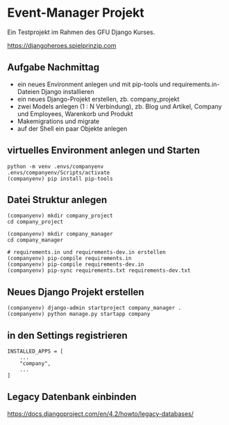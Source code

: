 # Event-Manager Projekt

Ein Testprojekt im Rahmen des GFU Django Kurses.

https://djangoheroes.spielprinzip.com


## Aufgabe Nachmittag

- ein neues Environment anlegen und mit pip-tools und requirements.in-Dateien Django installieren
- ein neues Django-Projekt erstellen, zb. company_projekt
- zwei Models anlegen (1 : N Verbindung), zb. Blog und Artikel, Company und Employees, Warenkorb und Produkt
- Makemigrations und migrate
- auf der Shell ein paar Objekte anlegen

## virtuelles Environment  anlegen und Starten

    python -m venv .envs/companyenv
    .envs/companyenv/Scripts/activate
    (companyenv) pip install pip-tools

## Datei Struktur anlegen

    (companyenv) mkdir company_project
    cd company_project

    (companyenv) mkdir company_manager
    cd company_manager

    # requirements.in und requirements-dev.in erstellen
    (companyenv) pip-compile requirements.in
    (companyenv) pip-compile requirements-dev.in
    (companyenv) pip-sync requirements.txt requirements-dev.txt


## Neues Django Projekt erstellen

    (companyenv) django-admin startproject company_manager .
    (companyenv) python manage.py startapp company

## in den Settings registrieren

    INSTALLED_APPS = [
        ...
        "company",
        ...
    ]

## Legacy Datenbank einbinden

https://docs.djangoproject.com/en/4.2/howto/legacy-databases/